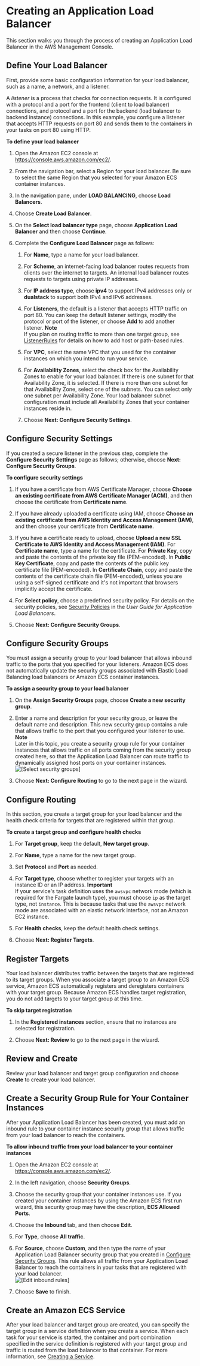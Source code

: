 # Creating an Application Load Balancer<a name="create-application-load-balancer"></a>

This section walks you through the process of creating an Application Load Balancer in the AWS Management Console\.

## Define Your Load Balancer<a name="alb-define-load-balancer"></a>

First, provide some basic configuration information for your load balancer, such as a name, a network, and a listener\.

A *listener* is a process that checks for connection requests\. It is configured with a protocol and a port for the frontend \(client to load balancer\) connections, and protocol and a port for the backend \(load balancer to backend instance\) connections\. In this example, you configure a listener that accepts HTTP requests on port 80 and sends them to the containers in your tasks on port 80 using HTTP\.

**To define your load balancer**

1. Open the Amazon EC2 console at [https://console\.aws\.amazon\.com/ec2/](https://console.aws.amazon.com/ec2/)\.

1. From the navigation bar, select a Region for your load balancer\. Be sure to select the same Region that you selected for your Amazon ECS container instances\.

1. In the navigation pane, under **LOAD BALANCING**, choose **Load Balancers**\.

1. Choose **Create Load Balancer**\.

1. On the **Select load balancer type** page, choose **Application Load Balancer** and then choose **Continue**\.

1. Complete the **Configure Load Balancer** page as follows:

   1. For **Name**, type a name for your load balancer\.

   1. For **Scheme**, an internet\-facing load balancer routes requests from clients over the internet to targets\. An internal load balancer routes requests to targets using private IP addresses\.

   1. For **IP address type**, choose **ipv4** to support IPv4 addresses only or **dualstack** to support both IPv4 and IPv6 addresses\.

   1. For **Listeners**, the default is a listener that accepts HTTP traffic on port 80\. You can keep the default listener settings, modify the protocol or port of the listener, or choose **Add** to add another listener\.
**Note**  
If you plan on routing traffic to more than one target group, see [ListenerRules](https://docs.aws.amazon.com/elasticloadbalancing/latest/application/load-balancer-listeners.html) for details on how to add host or path\-based rules\.

   1. For **VPC**, select the same VPC that you used for the container instances on which you intend to run your service\.

   1. For **Availability Zones**, select the check box for the Availability Zones to enable for your load balancer\. If there is one subnet for that Availability Zone, it is selected\. If there is more than one subnet for that Availability Zone, select one of the subnets\. You can select only one subnet per Availability Zone\. Your load balancer subnet configuration must include all Availability Zones that your container instances reside in\.

   1. Choose **Next: Configure Security Settings**\.

## Configure Security Settings<a name="alb-configure-security-settings"></a>

If you created a secure listener in the previous step, complete the **Configure Security Settings** page as follows; otherwise, choose **Next: Configure Security Groups**\.

**To configure security settings**

1. If you have a certificate from AWS Certificate Manager, choose **Choose an existing certificate from AWS Certificate Manager \(ACM\)**, and then choose the certificate from **Certificate name**\.

1. If you have already uploaded a certificate using IAM, choose **Choose an existing certificate from AWS Identity and Access Management \(IAM\)**, and then choose your certificate from **Certificate name**\.

1. If you have a certificate ready to upload, choose **Upload a new SSL Certificate to AWS Identity and Access Management \(IAM\)**\. For **Certificate name**, type a name for the certificate\. For **Private Key**, copy and paste the contents of the private key file \(PEM\-encoded\)\. In **Public Key Certificate**, copy and paste the contents of the public key certificate file \(PEM\-encoded\)\. In **Certificate Chain**, copy and paste the contents of the certificate chain file \(PEM\-encoded\), unless you are using a self\-signed certificate and it's not important that browsers implicitly accept the certificate\.

1. For **Select policy**, choose a predefined security policy\. For details on the security policies, see [Security Policies](https://docs.aws.amazon.com/elasticloadbalancing/latest/application/create-https-listener.html#describe-ssl-policies) in the *User Guide for Application Load Balancers*\.

1. Choose **Next: Configure Security Groups**\.

## Configure Security Groups<a name="alb-configure-security-groups"></a>

You must assign a security group to your load balancer that allows inbound traffic to the ports that you specified for your listeners\. Amazon ECS does not automatically update the security groups associated with Elastic Load Balancing load balancers or Amazon ECS container instances\.

**To assign a security group to your load balancer**

1. On the **Assign Security Groups** page, choose **Create a new security group**\.

1. Enter a name and description for your security group, or leave the default name and description\. This new security group contains a rule that allows traffic to the port that you configured your listener to use\.
**Note**  
Later in this topic, you create a security group rule for your container instances that allows traffic on all ports coming from the security group created here, so that the Application Load Balancer can route traffic to dynamically assigned host ports on your container instances\.  
![\[Select security groups\]](http://docs.aws.amazon.com/AmazonECS/latest/developerguide/images/alb-create-security-group.png)

1. Choose **Next: Configure Routing** to go to the next page in the wizard\.

## Configure Routing<a name="alb-configure-routing"></a>

In this section, you create a target group for your load balancer and the health check criteria for targets that are registered within that group\.

**To create a target group and configure health checks**

1. For **Target group**, keep the default, **New target group**\.

1. For **Name**, type a name for the new target group\.

1. Set **Protocol** and **Port** as needed\.

1. For **Target type**, choose whether to register your targets with an instance ID or an IP address\.
**Important**  
If your service's task definition uses the `awsvpc` network mode \(which is required for the Fargate launch type\), you must choose `ip` as the target type, not `instance`\. This is because tasks that use the `awsvpc` network mode are associated with an elastic network interface, not an Amazon EC2 instance\.

1. For **Health checks**, keep the default health check settings\.

1. Choose **Next: Register Targets**\.

## Register Targets<a name="alb-register-targets"></a>

Your load balancer distributes traffic between the targets that are registered to its target groups\. When you associate a target group to an Amazon ECS service, Amazon ECS automatically registers and deregisters containers with your target group\. Because Amazon ECS handles target registration, you do not add targets to your target group at this time\.

**To skip target registration**

1. In the **Registered instances** section, ensure that no instances are selected for registration\.

1. Choose **Next: Review** to go to the next page in the wizard\.

## Review and Create<a name="alb-review"></a>

Review your load balancer and target group configuration and choose **Create** to create your load balancer\.

## Create a Security Group Rule for Your Container Instances<a name="alb-sec-group"></a>

After your Application Load Balancer has been created, you must add an inbound rule to your container instance security group that allows traffic from your load balancer to reach the containers\.

**To allow inbound traffic from your load balancer to your container instances**

1. Open the Amazon EC2 console at [https://console\.aws\.amazon\.com/ec2/](https://console.aws.amazon.com/ec2/)\.

1. In the left navigation, choose **Security Groups**\.

1. Choose the security group that your container instances use\. If you created your container instances by using the Amazon ECS first run wizard, this security group may have the description, **ECS Allowed Ports**\.

1. Choose the **Inbound** tab, and then choose **Edit**\.

1. For **Type**, choose **All traffic**\.

1. For **Source**, choose **Custom**, and then type the name of your Application Load Balancer security group that you created in [Configure Security Groups](#alb-configure-security-groups)\. This rule allows all traffic from your Application Load Balancer to reach the containers in your tasks that are registered with your load balancer\.   
![\[Edit inbound rules\]](http://docs.aws.amazon.com/AmazonECS/latest/developerguide/images/edit_inbound_rules.png)

1. Choose **Save** to finish\.

## Create an Amazon ECS Service<a name="alb-create-service"></a>

After your load balancer and target group are created, you can specify the target group in a service definition when you create a service\. When each task for your service is started, the container and port combination specified in the service definition is registered with your target group and traffic is routed from the load balancer to that container\. For more information, see [Creating a Service](create-service.md)\.
